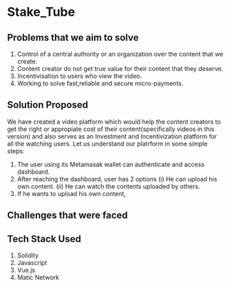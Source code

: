 # Stake_Tube

## Problems that we aim to solve
1. Control of a central authority or an organization over the content that we create.
2. Content creator do not get true value for their content that they deserve.
3. Incentivisation to users who view the video.
4. Working to solve fast,reliable and secure micro-payments.

## Solution Proposed
We have created a video platform which would help the content creators to get the right or appropiate cost of their content(specifically videos in this version) and also serves as an Investment and Incentivization platform for all the watching users. Let us understand our platrform in some simple steps:
1. The user using its Metamasak wallet can authenticate and access dashboard.
2. After reaching the dashboard, user has 2 options (i) He can upload his own content. (ii) He can watch the contents uploaded by others.
3. If he wants to upload his own content, 


## Challenges that were faced


## Tech Stack Used 
1. Solidity 
2. Javascript 
3. Vue.js
4. Matic Network
